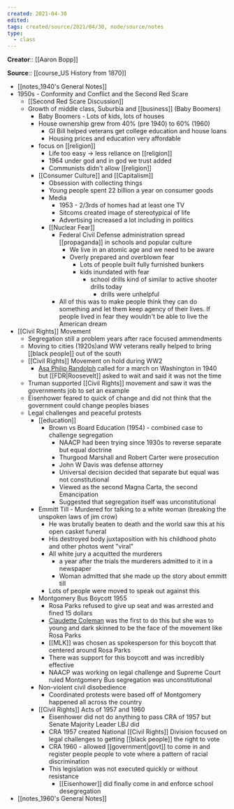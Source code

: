 ```yaml
---
created: 2021-04-30
edited: 
tags: created/source/2021/04/30, node/source/notes
type:
  - class
---
```


**Creator**:: [[Aaron Bopp]]
 
**Source**:: [[course_US History from 1870]]

- [[notes_1940's General Notes]]
- 1950s - Conformity and Conflict and the Second Red Scare
    - [[Second Red Scare Discussion]]
    - Growth of middle class,  Suburbia and [[business]] (Baby Boomers)
        - Baby Boomers - Lots of kids, lots of houses
        - House ownership grew from 40% (pre 1940) to 60% (1960)
            - GI Bill helped veterans get college education and house loans
            - Housing prices and education very affordable
        - focus on [[religion]]
            - Life too easy -> less reliance on [[religion]]
            - 1964 under god and in god we trust added 
            - Communists didn't allow [[religion]]
        - [[Consumer Culture]] and [[Capitalism]]
            - Obsession with collecting things
            - Young people spent 22 billion a year on consumer goods
            - Media
                - 1953 - 2/3rds of homes had at least one TV
                - Sitcoms created image of stereotypical of life
                - Advertising increased a lot including in politics
            - [[Nuclear Fear]] 
                - Federal Civil Defense administration spread [[propaganda]] in schools and popular culture 
                    - We live in an atomic age and we need to be aware
                    - Overly prepared and overblown fear
                        - Lots of people built fully furnished bunkers 
                        - kids inundated with fear 
                            - school drills kind of similar to active shooter drills today
                                - drills were unhelpful
                - All of this was to make people think they can do something and let them keep agency of their lives. If people lived in fear they wouldn't be able to live the American dream
- [[Civil Rights]] Movement
    - Segregation still a problem years after race focused ammendments
    - Moving to cities (1920s)and WW veterans really helped to bring [[black people]] out of the south
    - [[Civil Rights]] Movement on hold during WW2
        - [Asa Philip Randolph](https://www.google.com/url?sa=t&rct=j&q=&esrc=s&source=web&cd=&cad=rja&uact=8&ved=2ahUKEwj59Z66sIHwAhWLHM0KHRPGAJsQFjAAegQIBhAD&url=https%3A%2F%2Fen.wikipedia.org%2Fwiki%2FA._Philip_Randolph&usg=AOvVaw2DD1QbeJIrw3d-dg2xZTa9) called for a march on Washington in 1940 but [[FDR|Roosevelt]] asked to wait and said it was not the time
    - Truman supported [[Civil Rights]] movement and saw it was the governments job to set an example
    - Eisenhower feared to quick of change and did not think that the government could change peoples biases
    - Legal challenges and peaceful protests
        - [[education]]
            - Brown vs Board Education (1954) - combined case to challenge segregation
                - NAACP had been trying since 1930s to reverse separate but equal doctrine
                - Thurgood Marshall and Robert Carter were prosecution
                - John W Davis was defense attorney
                - Universal decision decided that separate but equal was not constitutional
                - Viewed as the second Magna Carta, the second Emancipation
                - Suggested that segregation itself was unconstitutional
        - Emmitt Till - Murdered for talking to a white woman (breaking the unspoken laws of jim crow)
            - He was brutally beaten to death and the world saw this at his open casket funeral
            - His destroyed body juxtaposition with his childhood photo and other photos went "viral"
            - All white jury a acquitted the murderers
                - a year after the trials the murderers admitted to it in a newspaper
                - Woman admitted that she made up the story about emmitt till
            - Lots of people were moved to speak out against this
        - Montgomery Bus Boycott 1955
            - Rosa Parks refused to give up seat and was arrested and fined 15 dollars
            - [Claudette Coleman](https://www.google.com/url?sa=t&rct=j&q=&esrc=s&source=web&cd=&cad=rja&uact=8&ved=2ahUKEwilwf-us4HwAhWXVs0KHdp1Bh0QFjALegQIBhAD&url=https%3A%2F%2Fen.wikipedia.org%2Fwiki%2FClaudette_Colvin&usg=AOvVaw1pz7z1mUnxVGr9_BCzp5va) was the first to do this but she was to young and dark skinned to be the face of the movement like Rosa Parks
            - [[MLK]] was chosen as spokesperson for this boycott that centered around Rosa Parks
            - There was support for this boycott and was incredibly effective
            - NAACP was working on legal challenge and Supreme Court ruled Montgomery Bus segregation was unconstitutional 
        - Non-violent civil disobedience
            - Coordinated protests were based off of Montgomery happened all across the country
        - [[Civil Rights]] Acts of 1957 and 1960
            - Eisenhower did not do anything to pass CRA of 1957 but Senate Majority Leader LBJ did
            - CRA 1957 created National [[Civil Rights]] Division focused on legal challenges to getting [[black people]] the right to vote
            - CRA 1960 - allowed [[government|govt]] to come in and register people people to vote where a pattern of racial discrimination 
            - This legislation was not executed quickly or without resistance
                - [[Eisenhower]] did finally come in and enforce school desegregation
- [[notes_1960's General Notes]]

